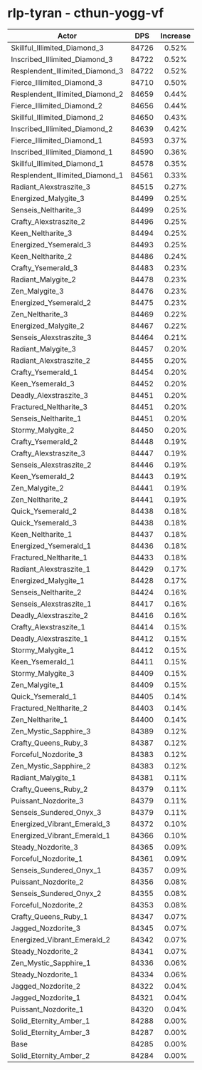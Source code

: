 # rlp-tyran - cthun-yogg-vf
| Actor | DPS | Increase |
|---|:---:|:---:|
|Skillful_Illimited_Diamond_3|84726|0.52%|
|Inscribed_Illimited_Diamond_3|84722|0.52%|
|Resplendent_Illimited_Diamond_3|84722|0.52%|
|Fierce_Illimited_Diamond_3|84710|0.50%|
|Resplendent_Illimited_Diamond_2|84659|0.44%|
|Fierce_Illimited_Diamond_2|84656|0.44%|
|Skillful_Illimited_Diamond_2|84650|0.43%|
|Inscribed_Illimited_Diamond_2|84639|0.42%|
|Fierce_Illimited_Diamond_1|84593|0.37%|
|Inscribed_Illimited_Diamond_1|84590|0.36%|
|Skillful_Illimited_Diamond_1|84578|0.35%|
|Resplendent_Illimited_Diamond_1|84561|0.33%|
|Radiant_Alexstraszite_3|84515|0.27%|
|Energized_Malygite_3|84499|0.25%|
|Senseis_Neltharite_3|84499|0.25%|
|Crafty_Alexstraszite_2|84496|0.25%|
|Keen_Neltharite_3|84494|0.25%|
|Energized_Ysemerald_3|84493|0.25%|
|Keen_Neltharite_2|84486|0.24%|
|Crafty_Ysemerald_3|84483|0.23%|
|Radiant_Malygite_2|84478|0.23%|
|Zen_Malygite_3|84476|0.23%|
|Energized_Ysemerald_2|84475|0.23%|
|Zen_Neltharite_3|84469|0.22%|
|Energized_Malygite_2|84467|0.22%|
|Senseis_Alexstraszite_3|84464|0.21%|
|Radiant_Malygite_3|84457|0.20%|
|Radiant_Alexstraszite_2|84455|0.20%|
|Crafty_Ysemerald_1|84454|0.20%|
|Keen_Ysemerald_3|84452|0.20%|
|Deadly_Alexstraszite_3|84451|0.20%|
|Fractured_Neltharite_3|84451|0.20%|
|Senseis_Neltharite_1|84451|0.20%|
|Stormy_Malygite_2|84450|0.20%|
|Crafty_Ysemerald_2|84448|0.19%|
|Crafty_Alexstraszite_3|84447|0.19%|
|Senseis_Alexstraszite_2|84446|0.19%|
|Keen_Ysemerald_2|84443|0.19%|
|Zen_Malygite_2|84441|0.19%|
|Zen_Neltharite_2|84441|0.19%|
|Quick_Ysemerald_2|84438|0.18%|
|Quick_Ysemerald_3|84438|0.18%|
|Keen_Neltharite_1|84437|0.18%|
|Energized_Ysemerald_1|84436|0.18%|
|Fractured_Neltharite_1|84433|0.18%|
|Radiant_Alexstraszite_1|84429|0.17%|
|Energized_Malygite_1|84428|0.17%|
|Senseis_Neltharite_2|84424|0.16%|
|Senseis_Alexstraszite_1|84417|0.16%|
|Deadly_Alexstraszite_2|84416|0.16%|
|Crafty_Alexstraszite_1|84414|0.15%|
|Deadly_Alexstraszite_1|84412|0.15%|
|Stormy_Malygite_1|84412|0.15%|
|Keen_Ysemerald_1|84411|0.15%|
|Stormy_Malygite_3|84409|0.15%|
|Zen_Malygite_1|84409|0.15%|
|Quick_Ysemerald_1|84405|0.14%|
|Fractured_Neltharite_2|84403|0.14%|
|Zen_Neltharite_1|84400|0.14%|
|Zen_Mystic_Sapphire_3|84389|0.12%|
|Crafty_Queens_Ruby_3|84387|0.12%|
|Forceful_Nozdorite_3|84383|0.12%|
|Zen_Mystic_Sapphire_2|84383|0.12%|
|Radiant_Malygite_1|84381|0.11%|
|Crafty_Queens_Ruby_2|84379|0.11%|
|Puissant_Nozdorite_3|84379|0.11%|
|Senseis_Sundered_Onyx_3|84379|0.11%|
|Energized_Vibrant_Emerald_3|84372|0.10%|
|Energized_Vibrant_Emerald_1|84366|0.10%|
|Steady_Nozdorite_3|84365|0.09%|
|Forceful_Nozdorite_1|84361|0.09%|
|Senseis_Sundered_Onyx_1|84357|0.09%|
|Puissant_Nozdorite_2|84356|0.08%|
|Senseis_Sundered_Onyx_2|84355|0.08%|
|Forceful_Nozdorite_2|84353|0.08%|
|Crafty_Queens_Ruby_1|84347|0.07%|
|Jagged_Nozdorite_3|84345|0.07%|
|Energized_Vibrant_Emerald_2|84342|0.07%|
|Steady_Nozdorite_2|84341|0.07%|
|Zen_Mystic_Sapphire_1|84336|0.06%|
|Steady_Nozdorite_1|84334|0.06%|
|Jagged_Nozdorite_2|84322|0.04%|
|Jagged_Nozdorite_1|84321|0.04%|
|Puissant_Nozdorite_1|84320|0.04%|
|Solid_Eternity_Amber_1|84288|0.00%|
|Solid_Eternity_Amber_3|84287|0.00%|
|Base|84285|0.00%|
|Solid_Eternity_Amber_2|84284|0.00%|
